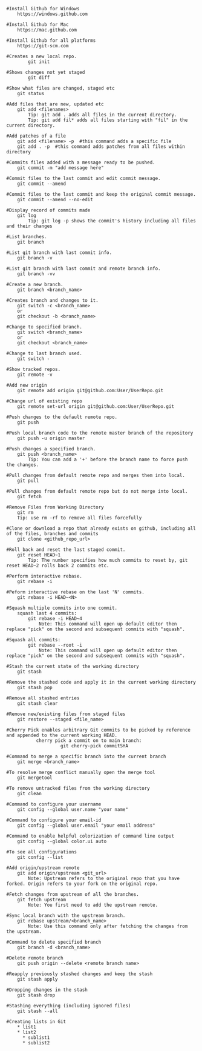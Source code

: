 
	#Install Github for Windows
		https://windows.github.com
		
	#Install Github for Mac
		https://mac.github.com
	
	#Install Github for all platforms
		https://git-scm.com
	
	#Creates a new local repo.
	       	git init
	       
	#Shows changes not yet staged 
	       	git diff

	#Show what files are changed, staged etc
		git status

	#Add files that are new, updated etc
		git add <filenames>
			Tip: git add . adds all files in the current directory.
			Tip: git add fil* adds all files starting with "fil" in the current directory.
	
	#Add patches of a file
		git add <filename> -p  #this command adds a specific file
		git add . -p  #this command adds patches from all files within directory

	#Commits files added with a message ready to be pushed.
		git commit -m "add message here"
	
	#Commit files to the last commit and edit commit message.
		git commit --amend
	
	#Commit files to the last commit and keep the original commit message.
		git commit --amend --no-edit

	#Display record of commits made
		git log
			Tip: git log -p shows the commit's history including all files and their changes

	#List branches.
		git branch
		
	#List git branch with last commit info.
		git branch -v
		
	#List git branch with last commit and remote branch info.
		git branch -vv
		
	#Create a new branch.
		git branch <branch_name>
    
	#Creates branch and changes to it.
		git switch -c <branch_name>
		or
		git checkout -b <branch_name>

	#Change to specified branch.
		git switch <branch_name>
		or
		git checkout <branch_name>

	#Change to last branch used.
		git switch -

	#Show tracked repos.
		git remote -v	
		
	#Add new origin
		git remote add origin git@github.com:User/UserRepo.git
		
	#Change url of existing repo
		git remote set-url origin git@github.com:User/UserRepo.git

	#Push changes to the default remote repo.
		git push
		
	#Push local branch code to the remote master branch of the repository
		git push -u origin master
	
	#Push changes a specified branch.
		git push <branch_name>
			Tip: You can add a '+' before the branch name to force push the changes.

	#Pull changes from default remote repo and merges them into local.
		git pull

	#Pull changes from default remote repo but do not merge into local.
		git fetch
		
	#Remove Files from Working Directory
		git rm
		Tip: use rm -rf to remove all files forcefully
		
	#Clone or download a repo that already exists on github, including all of the files, branches and commits
		git clone <github_repo_url>

	#Roll back and reset the last staged commit.
		git reset HEAD~1
			Tip: The number specifies how much commits to reset by, git reset HEAD~2 rolls back 2 commits etc.
	
	#Perform interactive rebase.
		git rebase -i
	
	#Peform interactive rebase on the last 'N' commits.
		git rebase -i HEAD~<N>
    
	#Squash multiple commits into one commit.
		squash last 4 commits:
			git rebase -i HEAD~4
				Note: This command will open up default editor then replace "pick" on the second and subsequent commits with "squash".
        
	#Squash all commits:
			git rebase --root -i
				Note: This command will open up default editor then replace "pick" on the second and subsequent commits with "squash".

	#Stash the current state of the working directory
		git stash

	#Remove the stashed code and apply it in the current working directory
		git stash pop

	#Remove all stashed entries
		git stash clear
  
 	#Remove new/existing files from staged files
		git restore --staged <file_name>
		
	#Cherry Pick enables arbitrary Git commits to be picked by reference and appended to the current working HEAD.  
               cherry pick a commit on to main branch:
                        git cherry-pick commitSHA
  
	#Command to merge a specific branch into the current branch
		git merge <branch_name>

	#To resolve merge conflict manually open the merge tool
		git mergetool

	#To remove untracked files from the working directory
		git clean 

	#Command to configure your username
		git config --global user.name "your name"
		
	#Command to configure your email-id
		git config --global user.email "your email address"

	#Command to enable helpful colorization of command line output
		git config --global color.ui auto

	#To see all configurations
		git config --list
    
	#Add origin/upstream remote
		git add origin/upstream <git_url>
			Note: Upstream refers to the original repo that you have forked. Origin refers to your fork on the original repo.
	
	#Fetch changes from upstream of all the branches.
		git fetch upstream
			Note: You first need to add the upstream remote.
	
	#Sync local branch with the upstream branch.
		git rebase upstream/<branch_name>
			Note: Use this command only after fetching the changes from the upstream.

	#Command to delete specified branch
		git branch -d <branch_name>
	
	#Delete remote branch
		git push origin --delete <remote branch name>
	
  	#Reapply previously stashed changes and keep the stash
		git stash apply
    
	#Dropping changes in the stash
		git stash drop
    
	#Stashing everything (including ignored files)
		git stash --all

	#Creating lists in Git
		* list1
		* list2
		  * sublist1
		  * sublist2
